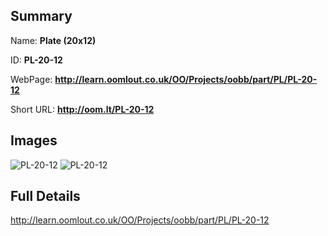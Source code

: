 

## Summary
 
Name: __Plate (20x12)__

ID: __PL-20-12__

WebPage: __http://learn.oomlout.co.uk/OO/Projects/oobb/part/PL/PL-20-12__

Short URL: __http://oom.lt/PL-20-12__


## Images
![PL-20-12](http://oomlout.com/oobb-gen/parts/PL/PL-20-12/PL-20-12_01_420.jpg)
![PL-20-12](http://oomlout.com/oobb-gen/parts/PL/PL-20-12/PL-20-12_420.png)




## Full Details

 http://learn.oomlout.co.uk/OO/Projects/oobb/part/PL/PL-20-12

